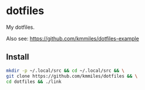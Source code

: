 # dotfiles

My dotfiles. 

Also see:  https://github.com/kmmiles/dotfiles-example

## Install

```bash
mkdir -p ~/.local/src && cd ~/.local/src && \
git clone https://github.com/kmmiles/dotfiles && \
cd dotfiles && ./link
```
